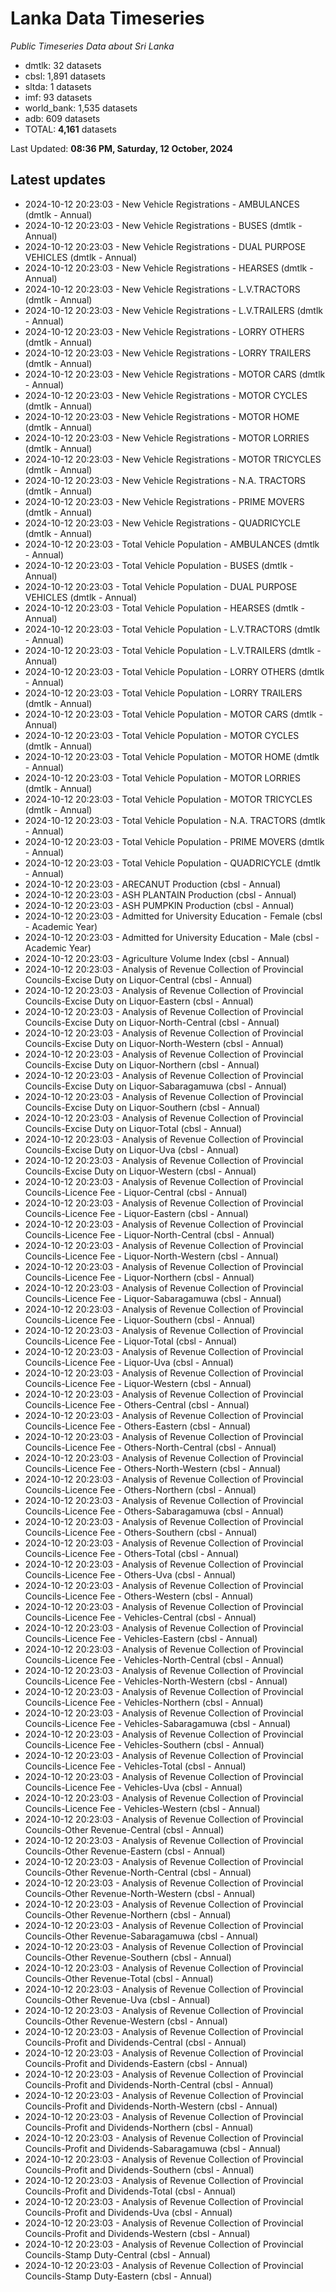 # Lanka Data Timeseries
*Public Timeseries Data about Sri Lanka*

* dmtlk: 32 datasets
* cbsl: 1,891 datasets
* sltda: 1 datasets
* imf: 93 datasets
* world_bank: 1,535 datasets
* adb: 609 datasets
* TOTAL: **4,161** datasets

Last Updated: **08:36 PM, Saturday, 12 October, 2024**

## Latest updates

* 2024-10-12 20:23:03 - New Vehicle Registrations - AMBULANCES (dmtlk - Annual)
* 2024-10-12 20:23:03 - New Vehicle Registrations - BUSES (dmtlk - Annual)
* 2024-10-12 20:23:03 - New Vehicle Registrations - DUAL PURPOSE VEHICLES (dmtlk - Annual)
* 2024-10-12 20:23:03 - New Vehicle Registrations - HEARSES (dmtlk - Annual)
* 2024-10-12 20:23:03 - New Vehicle Registrations - L.V.TRACTORS (dmtlk - Annual)
* 2024-10-12 20:23:03 - New Vehicle Registrations - L.V.TRAILERS (dmtlk - Annual)
* 2024-10-12 20:23:03 - New Vehicle Registrations - LORRY OTHERS (dmtlk - Annual)
* 2024-10-12 20:23:03 - New Vehicle Registrations - LORRY TRAILERS (dmtlk - Annual)
* 2024-10-12 20:23:03 - New Vehicle Registrations - MOTOR CARS (dmtlk - Annual)
* 2024-10-12 20:23:03 - New Vehicle Registrations - MOTOR CYCLES (dmtlk - Annual)
* 2024-10-12 20:23:03 - New Vehicle Registrations - MOTOR HOME (dmtlk - Annual)
* 2024-10-12 20:23:03 - New Vehicle Registrations - MOTOR LORRIES (dmtlk - Annual)
* 2024-10-12 20:23:03 - New Vehicle Registrations - MOTOR TRICYCLES (dmtlk - Annual)
* 2024-10-12 20:23:03 - New Vehicle Registrations - N.A. TRACTORS (dmtlk - Annual)
* 2024-10-12 20:23:03 - New Vehicle Registrations - PRIME MOVERS (dmtlk - Annual)
* 2024-10-12 20:23:03 - New Vehicle Registrations - QUADRICYCLE (dmtlk - Annual)
* 2024-10-12 20:23:03 - Total Vehicle Population - AMBULANCES (dmtlk - Annual)
* 2024-10-12 20:23:03 - Total Vehicle Population - BUSES (dmtlk - Annual)
* 2024-10-12 20:23:03 - Total Vehicle Population - DUAL PURPOSE VEHICLES (dmtlk - Annual)
* 2024-10-12 20:23:03 - Total Vehicle Population - HEARSES (dmtlk - Annual)
* 2024-10-12 20:23:03 - Total Vehicle Population - L.V.TRACTORS (dmtlk - Annual)
* 2024-10-12 20:23:03 - Total Vehicle Population - L.V.TRAILERS (dmtlk - Annual)
* 2024-10-12 20:23:03 - Total Vehicle Population - LORRY OTHERS (dmtlk - Annual)
* 2024-10-12 20:23:03 - Total Vehicle Population - LORRY TRAILERS (dmtlk - Annual)
* 2024-10-12 20:23:03 - Total Vehicle Population - MOTOR CARS (dmtlk - Annual)
* 2024-10-12 20:23:03 - Total Vehicle Population - MOTOR CYCLES (dmtlk - Annual)
* 2024-10-12 20:23:03 - Total Vehicle Population - MOTOR HOME (dmtlk - Annual)
* 2024-10-12 20:23:03 - Total Vehicle Population - MOTOR LORRIES (dmtlk - Annual)
* 2024-10-12 20:23:03 - Total Vehicle Population - MOTOR TRICYCLES (dmtlk - Annual)
* 2024-10-12 20:23:03 - Total Vehicle Population - N.A. TRACTORS (dmtlk - Annual)
* 2024-10-12 20:23:03 - Total Vehicle Population - PRIME MOVERS (dmtlk - Annual)
* 2024-10-12 20:23:03 - Total Vehicle Population - QUADRICYCLE (dmtlk - Annual)
* 2024-10-12 20:23:03 - ARECANUT Production (cbsl - Annual)
* 2024-10-12 20:23:03 - ASH PLANTAIN Production (cbsl - Annual)
* 2024-10-12 20:23:03 - ASH PUMPKIN Production (cbsl - Annual)
* 2024-10-12 20:23:03 - Admitted for University Education - Female (cbsl - Academic Year)
* 2024-10-12 20:23:03 - Admitted for University Education - Male (cbsl - Academic Year)
* 2024-10-12 20:23:03 - Agriculture Volume Index (cbsl - Annual)
* 2024-10-12 20:23:03 - Analysis of Revenue Collection of Provincial Councils-Excise Duty on Liquor-Central (cbsl - Annual)
* 2024-10-12 20:23:03 - Analysis of Revenue Collection of Provincial Councils-Excise Duty on Liquor-Eastern (cbsl - Annual)
* 2024-10-12 20:23:03 - Analysis of Revenue Collection of Provincial Councils-Excise Duty on Liquor-North-Central (cbsl - Annual)
* 2024-10-12 20:23:03 - Analysis of Revenue Collection of Provincial Councils-Excise Duty on Liquor-North-Western (cbsl - Annual)
* 2024-10-12 20:23:03 - Analysis of Revenue Collection of Provincial Councils-Excise Duty on Liquor-Northern (cbsl - Annual)
* 2024-10-12 20:23:03 - Analysis of Revenue Collection of Provincial Councils-Excise Duty on Liquor-Sabaragamuwa (cbsl - Annual)
* 2024-10-12 20:23:03 - Analysis of Revenue Collection of Provincial Councils-Excise Duty on Liquor-Southern (cbsl - Annual)
* 2024-10-12 20:23:03 - Analysis of Revenue Collection of Provincial Councils-Excise Duty on Liquor-Total (cbsl - Annual)
* 2024-10-12 20:23:03 - Analysis of Revenue Collection of Provincial Councils-Excise Duty on Liquor-Uva (cbsl - Annual)
* 2024-10-12 20:23:03 - Analysis of Revenue Collection of Provincial Councils-Excise Duty on Liquor-Western (cbsl - Annual)
* 2024-10-12 20:23:03 - Analysis of Revenue Collection of Provincial Councils-Licence Fee - Liquor-Central (cbsl - Annual)
* 2024-10-12 20:23:03 - Analysis of Revenue Collection of Provincial Councils-Licence Fee - Liquor-Eastern (cbsl - Annual)
* 2024-10-12 20:23:03 - Analysis of Revenue Collection of Provincial Councils-Licence Fee - Liquor-North-Central (cbsl - Annual)
* 2024-10-12 20:23:03 - Analysis of Revenue Collection of Provincial Councils-Licence Fee - Liquor-North-Western (cbsl - Annual)
* 2024-10-12 20:23:03 - Analysis of Revenue Collection of Provincial Councils-Licence Fee - Liquor-Northern (cbsl - Annual)
* 2024-10-12 20:23:03 - Analysis of Revenue Collection of Provincial Councils-Licence Fee - Liquor-Sabaragamuwa (cbsl - Annual)
* 2024-10-12 20:23:03 - Analysis of Revenue Collection of Provincial Councils-Licence Fee - Liquor-Southern (cbsl - Annual)
* 2024-10-12 20:23:03 - Analysis of Revenue Collection of Provincial Councils-Licence Fee - Liquor-Total (cbsl - Annual)
* 2024-10-12 20:23:03 - Analysis of Revenue Collection of Provincial Councils-Licence Fee - Liquor-Uva (cbsl - Annual)
* 2024-10-12 20:23:03 - Analysis of Revenue Collection of Provincial Councils-Licence Fee - Liquor-Western (cbsl - Annual)
* 2024-10-12 20:23:03 - Analysis of Revenue Collection of Provincial Councils-Licence Fee - Others-Central (cbsl - Annual)
* 2024-10-12 20:23:03 - Analysis of Revenue Collection of Provincial Councils-Licence Fee - Others-Eastern (cbsl - Annual)
* 2024-10-12 20:23:03 - Analysis of Revenue Collection of Provincial Councils-Licence Fee - Others-North-Central (cbsl - Annual)
* 2024-10-12 20:23:03 - Analysis of Revenue Collection of Provincial Councils-Licence Fee - Others-North-Western (cbsl - Annual)
* 2024-10-12 20:23:03 - Analysis of Revenue Collection of Provincial Councils-Licence Fee - Others-Northern (cbsl - Annual)
* 2024-10-12 20:23:03 - Analysis of Revenue Collection of Provincial Councils-Licence Fee - Others-Sabaragamuwa (cbsl - Annual)
* 2024-10-12 20:23:03 - Analysis of Revenue Collection of Provincial Councils-Licence Fee - Others-Southern (cbsl - Annual)
* 2024-10-12 20:23:03 - Analysis of Revenue Collection of Provincial Councils-Licence Fee - Others-Total (cbsl - Annual)
* 2024-10-12 20:23:03 - Analysis of Revenue Collection of Provincial Councils-Licence Fee - Others-Uva (cbsl - Annual)
* 2024-10-12 20:23:03 - Analysis of Revenue Collection of Provincial Councils-Licence Fee - Others-Western (cbsl - Annual)
* 2024-10-12 20:23:03 - Analysis of Revenue Collection of Provincial Councils-Licence Fee - Vehicles-Central (cbsl - Annual)
* 2024-10-12 20:23:03 - Analysis of Revenue Collection of Provincial Councils-Licence Fee - Vehicles-Eastern (cbsl - Annual)
* 2024-10-12 20:23:03 - Analysis of Revenue Collection of Provincial Councils-Licence Fee - Vehicles-North-Central (cbsl - Annual)
* 2024-10-12 20:23:03 - Analysis of Revenue Collection of Provincial Councils-Licence Fee - Vehicles-North-Western (cbsl - Annual)
* 2024-10-12 20:23:03 - Analysis of Revenue Collection of Provincial Councils-Licence Fee - Vehicles-Northern (cbsl - Annual)
* 2024-10-12 20:23:03 - Analysis of Revenue Collection of Provincial Councils-Licence Fee - Vehicles-Sabaragamuwa (cbsl - Annual)
* 2024-10-12 20:23:03 - Analysis of Revenue Collection of Provincial Councils-Licence Fee - Vehicles-Southern (cbsl - Annual)
* 2024-10-12 20:23:03 - Analysis of Revenue Collection of Provincial Councils-Licence Fee - Vehicles-Total (cbsl - Annual)
* 2024-10-12 20:23:03 - Analysis of Revenue Collection of Provincial Councils-Licence Fee - Vehicles-Uva (cbsl - Annual)
* 2024-10-12 20:23:03 - Analysis of Revenue Collection of Provincial Councils-Licence Fee - Vehicles-Western (cbsl - Annual)
* 2024-10-12 20:23:03 - Analysis of Revenue Collection of Provincial Councils-Other Revenue-Central (cbsl - Annual)
* 2024-10-12 20:23:03 - Analysis of Revenue Collection of Provincial Councils-Other Revenue-Eastern (cbsl - Annual)
* 2024-10-12 20:23:03 - Analysis of Revenue Collection of Provincial Councils-Other Revenue-North-Central (cbsl - Annual)
* 2024-10-12 20:23:03 - Analysis of Revenue Collection of Provincial Councils-Other Revenue-North-Western (cbsl - Annual)
* 2024-10-12 20:23:03 - Analysis of Revenue Collection of Provincial Councils-Other Revenue-Northern (cbsl - Annual)
* 2024-10-12 20:23:03 - Analysis of Revenue Collection of Provincial Councils-Other Revenue-Sabaragamuwa (cbsl - Annual)
* 2024-10-12 20:23:03 - Analysis of Revenue Collection of Provincial Councils-Other Revenue-Southern (cbsl - Annual)
* 2024-10-12 20:23:03 - Analysis of Revenue Collection of Provincial Councils-Other Revenue-Total (cbsl - Annual)
* 2024-10-12 20:23:03 - Analysis of Revenue Collection of Provincial Councils-Other Revenue-Uva (cbsl - Annual)
* 2024-10-12 20:23:03 - Analysis of Revenue Collection of Provincial Councils-Other Revenue-Western (cbsl - Annual)
* 2024-10-12 20:23:03 - Analysis of Revenue Collection of Provincial Councils-Profit and Dividends-Central (cbsl - Annual)
* 2024-10-12 20:23:03 - Analysis of Revenue Collection of Provincial Councils-Profit and Dividends-Eastern (cbsl - Annual)
* 2024-10-12 20:23:03 - Analysis of Revenue Collection of Provincial Councils-Profit and Dividends-North-Central (cbsl - Annual)
* 2024-10-12 20:23:03 - Analysis of Revenue Collection of Provincial Councils-Profit and Dividends-North-Western (cbsl - Annual)
* 2024-10-12 20:23:03 - Analysis of Revenue Collection of Provincial Councils-Profit and Dividends-Northern (cbsl - Annual)
* 2024-10-12 20:23:03 - Analysis of Revenue Collection of Provincial Councils-Profit and Dividends-Sabaragamuwa (cbsl - Annual)
* 2024-10-12 20:23:03 - Analysis of Revenue Collection of Provincial Councils-Profit and Dividends-Southern (cbsl - Annual)
* 2024-10-12 20:23:03 - Analysis of Revenue Collection of Provincial Councils-Profit and Dividends-Total (cbsl - Annual)
* 2024-10-12 20:23:03 - Analysis of Revenue Collection of Provincial Councils-Profit and Dividends-Uva (cbsl - Annual)
* 2024-10-12 20:23:03 - Analysis of Revenue Collection of Provincial Councils-Profit and Dividends-Western (cbsl - Annual)
* 2024-10-12 20:23:03 - Analysis of Revenue Collection of Provincial Councils-Stamp Duty-Central (cbsl - Annual)
* 2024-10-12 20:23:03 - Analysis of Revenue Collection of Provincial Councils-Stamp Duty-Eastern (cbsl - Annual)